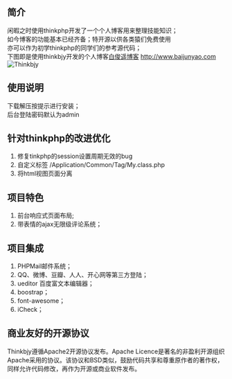 ## 简介
闲暇之时使用thinkphp开发了一个个人博客用来整理技能知识；<br />
如今博客的功能基本已经齐备；特开源以供各类猿们免费使用<br />
亦可以作为初学thinkphp的同学们的参考源代码；<br />
下图即是使用thinkbjy开发的个人博客[白俊遥博客](http://statics.baijunyao.com/images/other/thinkbjy.jpg) http://www.baijunyao.com <br />
![Thinkbjy](http://statics.baijunyao.com/images/other/thinkbjy.jpg)
## 使用说明
下载解压按提示进行安装；<br />
后台登陆密码默认为admin

## 针对thinkphp的改进优化
1. 修复tinkphp的session设置周期无效的bug
2. 自定义标签 /Application/Common/Tag/My.class.php
3. 将html视图页面分离

## 项目特色
1. 前台响应式页面布局;
2. 带表情的ajax无限级评论系统；

## 项目集成
1. PHPMail邮件系统；
2. QQ、微博、豆瓣、人人、开心网等第三方登陆；
3. ueditor 百度富文本编辑器；
4. boostrap；
5. font-awesome；
6. iCheck；

## 商业友好的开源协议
Thinkbjy遵循Apache2开源协议发布。Apache Licence是著名的非盈利开源组织Apache采用的协议。该协议和BSD类似，鼓励代码共享和尊重原作者的著作权，同样允许代码修改，再作为开源或商业软件发布。

